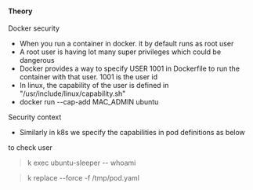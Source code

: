 #### Theory

Docker security

* When you run a container in docker. it by default runs as root user
* A root user is having lot many super privileges which could be dangerous
* Docker provides a way to specify USER 1001 in Dockerfile to run the container with that user. 1001 is the user id
* In linux, the capability of the user is defined in "/usr/include/linux/capability.sh"
* docker run --cap-add MAC_ADMIN ubuntu


Security context

* Similarly in k8s we specify the capabilities in pod definitions as below


to check user

> k exec ubuntu-sleeper -- whoami


> k replace --force -f /tmp/pod.yaml



